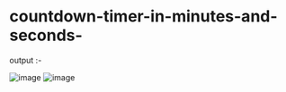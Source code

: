 # countdown-timer-in-minutes-and-seconds-

output :-


![image](https://github.com/anjipunsi/countdown-timer-in-minutes-and-seconds-/assets/108992453/ec0c4baa-659a-4a98-b2b1-1618481a29bf)
![image](https://github.com/anjipunsi/countdown-timer-in-minutes-and-seconds-/assets/108992453/2d174d76-6318-423c-b3c2-34ce54ba5aab)

